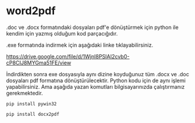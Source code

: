 # word2pdf
.doc ve .docx formatındaki dosyaları pdf'e dönüştürmek için python ile kendim için yazmış olduğum kod parçacığıdır.

.exe formatında indirmek için aşağıdaki linke tıklayabilirsiniz.

https://drive.google.com/file/d/1Wjnl8PSlAI2cvb0-cP8CIJ8MYGma51FE/view

İndirdikten sonra exe dosyasıyla aynı dizine koyduğunuz tüm .docx ve .doc dosyaları pdf formatına dönüştürülecektir.
Python kodu için de aynı işlemi yapabilirsiniz. Ama aşağıda yazan komutları bilgisayarınızda çalıştırmanız gerekmektedir.

`pip install pywin32`

`pip install docx2pdf`
